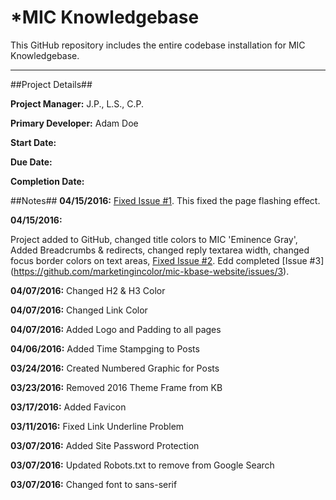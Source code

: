 *MIC Knowledgebase 
======

This GitHub repository includes the entire codebase installation for MIC Knowledgebase.

------

##Project Details##

**Project Manager:** J.P., L.S., C.P.

**Primary Developer:** Adam Doe

**Start Date:**

**Due Date:**

**Completion Date:**

##Notes##
**04/15/2016:** 
[Fixed Issue #1](https://github.com/marketingincolor/mic-kbase-website/issues/1). This fixed the page flashing effect.

**04/15/2016:** 

Project added to GitHub, changed title colors to MIC 'Eminence Gray', Added Breadcrumbs & redirects, changed reply textarea width, changed focus border colors on text areas, [Fixed Issue #2](https://github.com/marketingincolor/mic-kbase-website/issues/2). Edd completed [Issue #3] (https://github.com/marketingincolor/mic-kbase-website/issues/3).

**04/07/2016:** Changed H2 & H3 Color

**04/07/2016:** Changed Link Color

**04/07/2016:** Added Logo and Padding to all pages

**04/06/2016:** Added Time Stampging to Posts

**03/24/2016:** Created Numbered Graphic for Posts

**03/23/2016:** Removed 2016 Theme Frame from KB

**03/17/2016:** Added Favicon

**03/11/2016:** Fixed Link Underline Problem

**03/07/2016:** Added Site Password Protection

**03/07/2016:** Updated Robots.txt to remove from Google Search

**03/07/2016:** Changed font to sans-serif
